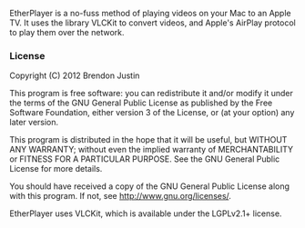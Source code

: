 EtherPlayer is a no-fuss method of playing videos on your Mac to an Apple TV.  It uses the library VLCKit to convert videos, and Apple's AirPlay protocol to play them over the network.

### License

Copyright (C) 2012  Brendon Justin

This program is free software: you can redistribute it and/or modify
it under the terms of the GNU General Public License as published by
the Free Software Foundation, either version 3 of the License, or
(at your option) any later version.

This program is distributed in the hope that it will be useful,
but WITHOUT ANY WARRANTY; without even the implied warranty of
MERCHANTABILITY or FITNESS FOR A PARTICULAR PURPOSE.  See the
GNU General Public License for more details.

You should have received a copy of the GNU General Public License
along with this program.  If not, see <http://www.gnu.org/licenses/>.

EtherPlayer uses VLCKit, which is available under the LGPLv2.1+ license.
